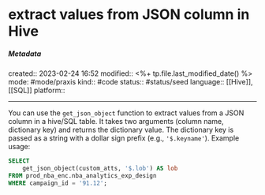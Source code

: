 # extract values from JSON column in Hive

##### Metadata
created:: 2023-02-24 16:52
modified:: <%+ tp.file.last_modified_date() %>
mode: #mode/praxis 
kind:: #code
status:: #status/seed
language:: [[Hive]], [[SQL]]
platform::
***
You can use the `get_json_object` function to extract values from a JSON column in a hive/SQL table. It takes two arguments (column name, dictionary key) and returns the dictionary value. The dictionary key is passed as a string with a dollar sign prefix (e.g., `'$.keyname'`). Example usage:

```SQL
SELECT
	get_json_object(custom_atts, '$.lob') AS lob
FROM prod_nba_enc.nba_analytics_exp_design
WHERE campaign_id = '91.12';

```
